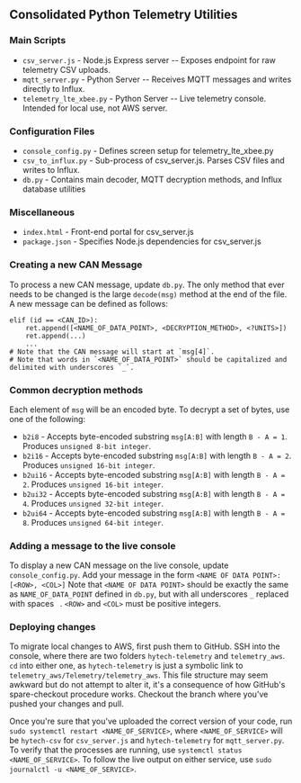 ## Consolidated Python Telemetry Utilities

### Main Scripts
- `csv_server.js`         - Node.js Express server -- Exposes endpoint for raw telemetry CSV uploads.
- `mqtt_server.py`        - Python Server -- Receives MQTT messages and writes directly to Influx.
- `telemetry_lte_xbee.py` - Python Server -- Live telemetry console. Intended for local use, not AWS server.

### Configuration Files
- `console_config.py`     - Defines screen setup for telemetry_lte_xbee.py
- `csv_to_influx.py`      - Sub-process of csv_server.js. Parses CSV files and writes to Influx.
- `db.py`                 - Contains main decoder, MQTT decryption methods, and Influx database utilities

### Miscellaneous
- `index.html`            - Front-end portal for csv_server.js
- `package.json`          - Specifies Node.js dependencies for csv_server.js

### Creating a new CAN Message
To process a new CAN message, update `db.py`.
The only method that ever needs to be changed is the large `decode(msg)` method at the end of the file.
A new message can be defined as follows:
```
elif (id == <CAN_ID>):
    ret.append([<NAME_OF_DATA_POINT>, <DECRYPTION_METHOD>, <?UNITS>])
    ret.append(...)
    ...
# Note that the CAN message will start at `msg[4]`.
# Note that words in `<NAME_OF_DATA_POINT>` should be capitalized and delimited with underscores `_`.
```

### Common decryption methods
Each element of `msg` will be an encoded byte. To decrypt a set of bytes, use one of the following:
- `b2i8`    - Accepts byte-encoded substring `msg[A:B]` with length `B - A = 1`. Produces `unsigned 8-bit integer`.
- `b2i16`   - Accepts byte-encoded substring `msg[A:B]` with length `B - A = 2`. Produces `unsigned 16-bit integer`.
- `b2ui16`  - Accepts byte-encoded substring `msg[A:B]` with length `B - A = 2`. Produces `unsigned 16-bit integer`.
- `b2ui32`  - Accepts byte-encoded substring `msg[A:B]` with length `B - A = 4`. Produces `unsigned 32-bit integer`.
- `b2ui64`  - Accepts byte-encoded substring `msg[A:B]` with length `B - A = 8`. Produces `unsigned 64-bit integer`.

### Adding a message to the live console
To display a new CAN message on the live console, update `console_config.py`.
Add your message in the form `<NAME OF DATA POINT>: [<ROW>, <COL>]`
Note that `<NAME OF DATA POINT>` should be exactly the same as `NAME_OF_DATA_POINT` defined in `db.py`, but with all underscores `_` replaced with spaces ` `.
`<ROW>` and `<COL>` must be positive integers.

### Deploying changes
To migrate local changes to AWS, first push them to GitHub. SSH into the console, where there are two folders `hytech-telemetry` and `telemetry_aws`. `cd` into either one, as `hytech-telemetry` is just a symbolic link to `telemetry_aws/Telemetry/telemetry_aws`. This file structure may seem awkward but do not attempt to alter it, it's a consequence of how GitHub's spare-checkout procedure works. Checkout the branch where you've pushed your changes and pull.

Once you're sure that you've uploaded the correct version of your code, run `sudo systemctl restart <NAME_OF_SERVICE>`, where `<NAME_OF_SERVICE>` will be `hytech-csv` for `csv_server.js` and `hytech-telemetry` for `mqtt_server.py`.
To verify that the processes are running, use `systemctl status <NAME_OF_SERVICE>`.
To follow the live output on either service, use `sudo journalctl -u <NAME_OF_SERVICE>`.
